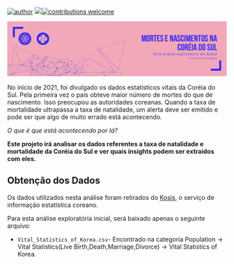 [![author](https://img.shields.io/badge/author-carlosfab-red.svg)](https://github.com/cristiana-e) [![](https://img.shields.io/badge/python-3.7+-blue.svg)](https://www.python.org/downloads/release/python-365/)[![contributions welcome](https://img.shields.io/badge/contributions-welcome-brightgreen.svg?style=flat)](https://github.com/cristiana-e/Korea_Death_Birth/issues)

<p align="center">
  <img src="https://github.com/cristiana-e/Images/blob/master/cover_korea.jpg?raw=true" >
</p>

No início de 2021, foi divulgado os dados estatísticos vitais da Coréia do Sul. Pela primeira vez o país obteve maior número de mortes do que de nascimento. Isso preocupou as autoridades coreanas. Quando a taxa de mortalidade ultrapassa a taxa de natalidade, um alerta deve ser emitido e pode ser que algo de muito errado está acontecendo.

*O que é que está acontecendo por lá?*

**Este projeto irá analisar os dados referentes a taxa de natalidade e mortalidade da Coréia do Sul e ver quais insights podem ser extraídos com eles.**



## Obtenção dos Dados

Os dados utilizados nesta análise foram retirados do [Kosis](https://kosis.kr/eng/index/index.do), o serviço de informação estatística coreano.

Para esta análise exploratória inicial, será baixado apenas o seguinte arquivo:

- `Vital_Statistics_of_Korea.csv`- Encontrado na categoria Population -> Vital Statistics(Live Birth,Death,Marriage,Divorce) -> Vital Statistics of Korea.

